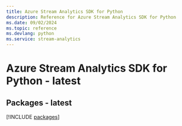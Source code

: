 ```yaml
---
title: Azure Stream Analytics SDK for Python
description: Reference for Azure Stream Analytics SDK for Python
ms.date: 09/02/2024
ms.topic: reference
ms.devlang: python
ms.service: stream-analytics
---
```

# Azure Stream Analytics SDK for Python - latest
## Packages - latest
[!INCLUDE [packages](stream-analytics-index.md)]